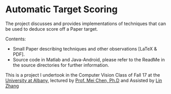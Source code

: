 Automatic Target Scoring
========================
The project discusses and provides implementations of techniques that can be used to deduce score off a Paper target. 

Contents: 
* Small Paper describing techniques and other observations [LaTeX & PDF].
* Source code in Matlab and Java-Android, please refer to the ReadMe in the source directories for further information.

This is a project I undertook in the Computer Vision Class of Fall 17 at the [University at Albany](https://www.albany.edu/),
lectured by [Prof. Mei Chen, Ph.D](http://bit.ly/MeiChenAlbanyProfile) and Assisted by [Lin Zhang](https://goo.gl/vaPVjx)